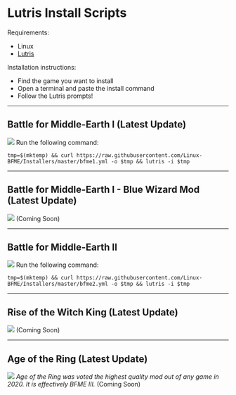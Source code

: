 # Lutris Install Scripts

Requirements:

* Linux
* [Lutris](https://lutris.net/downloads/)

Installation instructions:
* Find the game you want to install
* Open a terminal and paste the install command
* Follow the Lutris prompts!

*****

## Battle for Middle-Earth I (Latest Update)
![](https://i.imgur.com/ywMoJE2.jpg)
Run the following command:

`tmp=$(mktemp) && curl https://raw.githubusercontent.com/Linux-BFME/Installers/master/bfme1.yml -o $tmp && lutris -i $tmp`

*****

## Battle for Middle-Earth I - Blue Wizard Mod (Latest Update)
![](https://i.imgur.com/HJcPbfo.png)
(Coming Soon)

*****

## Battle for Middle-Earth II
![](https://i.imgur.com/G0NEN9r.jpg)
Run the following command:

`tmp=$(mktemp) && curl https://raw.githubusercontent.com/Linux-BFME/Installers/master/bfme2.yml -o $tmp && lutris -i $tmp`

*****

## Rise of the Witch King (Latest Update)
![](https://i.imgur.com/4xpC3mN.jpg)
(Coming Soon)

*****

## Age of the Ring (Latest Update)
![](https://i.imgur.com/l7gnDJb.png)
*Age of the Ring was voted the highest quality mod out of any game in 2020. It is effectively BFME III.*
(Coming Soon)
